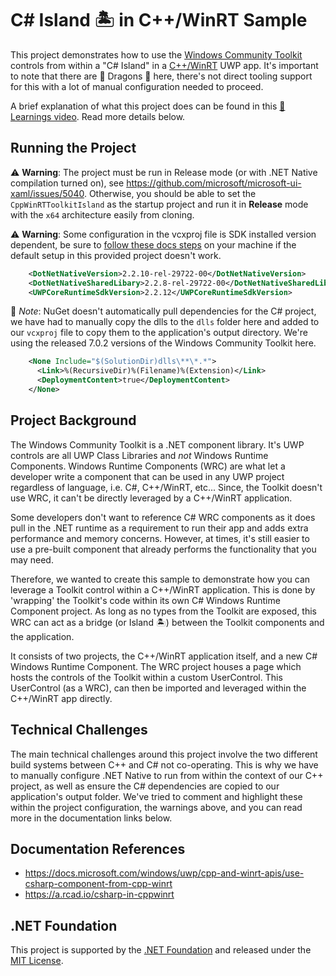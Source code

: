 # C# Island 🏝 in C++/WinRT Sample

This project demonstrates how to use the [Windows Community Toolkit](https://aka.ms/windowstoolkit) controls from within a "C# Island" in a [C++/WinRT](https://aka.ms/cppwinrt) UWP app. It's important to note that there are 🐉 Dragons 🐉 here, there's not direct tooling support for this with a lot of manual configuration needed to proceed.

A brief explanation of what this project does can be found in this [🦙 Learnings video](https://www.twitch.tv/videos/1088935076). Read more details below.

## Running the Project

⚠ **Warning**: The project must be run in Release mode (or with .NET Native compilation turned on), see https://github.com/microsoft/microsoft-ui-xaml/issues/5040. Otherwise, you should be able to set the `CppWinRTToolkitIsland` as the startup project and run it in **Release** mode with the `x64` architecture easily from cloning.

⚠ **Warning**: Some configuration in the vcxproj file is SDK installed version dependent, be sure to [follow these docs steps](https://docs.microsoft.com/windows/uwp/cpp-and-winrt-apis/use-csharp-component-from-cpp-winrt#configure-for-windows-10-fall-creators-update-100-build-16299) on your machine if the default setup in this provided project doesn't work.

```xml
    <DotNetNativeVersion>2.2.10-rel-29722-00</DotNetNativeVersion>
    <DotNetNativeSharedLibary>2.2.8-rel-29722-00</DotNetNativeSharedLibary>
    <UWPCoreRuntimeSdkVersion>2.2.12</UWPCoreRuntimeSdkVersion>
```

📝 _Note_: NuGet doesn't automatically pull dependencies for the C# project, we have had to manually copy the dlls to the `dlls` folder here and added to our `vcxproj` file to copy them to the application's output directory. We're using the released 7.0.2 versions of the Windows Community Toolkit here.

```xml
    <None Include="$(SolutionDir)dlls\**\*.*">
      <Link>%(RecursiveDir)%(Filename)%(Extension)</Link>
      <DeploymentContent>true</DeploymentContent>
    </None>
```

## Project Background

The Windows Community Toolkit is a .NET component library. It's UWP controls are all UWP Class Libraries and _not_ Windows Runtime Components. Windows Runtime Components (WRC) are what let a developer write a component that can be used in any UWP project regardless of language, i.e. C#, C++/WinRT, etc... Since, the Toolkit doesn't use WRC, it can't be directly leveraged by a C++/WinRT application.

Some developers don't want to reference C# WRC components as it does pull in the .NET runtime as a requirement to run their app and adds extra performance and memory concerns. However, at times, it's still easier to use a pre-built component that already performs the functionality that you may need.

Therefore, we wanted to create this sample to demonstrate how you can leverage a Toolkit control within a C++/WinRT application. This is done by 'wrapping' the Toolkit's code within its own C# Windows Runtime Component project. As long as no types from the Toolkit are exposed, this WRC can act as a bridge (or Island 🏝) between the Toolkit components and the application.

It consists of two projects, the C++/WinRT application itself, and a new C# Windows Runtime Component. The WRC project houses a page which hosts the controls of the Toolkit within a custom UserControl. This UserControl (as a WRC), can then be imported and leveraged within the C++/WinRT app directly.

## Technical Challenges

The main technical challenges around this project involve the two different build systems between C++ and C# not co-operating. This is why we have to manually configure .NET Native to run from within the context of our C++ project, as well as ensure the C# dependencies are copied to our application's output folder. We've tried to comment and highlight these within the project configuration, the warnings above, and you can read more in the documentation links below.

## Documentation References

- https://docs.microsoft.com/windows/uwp/cpp-and-winrt-apis/use-csharp-component-from-cpp-winrt
- https://a.rcad.io/csharp-in-cppwinrt

## .NET Foundation

This project is supported by the [.NET Foundation](https://dotnetfoundation.org/) and released under the [MIT License](LICENSE.txt).
